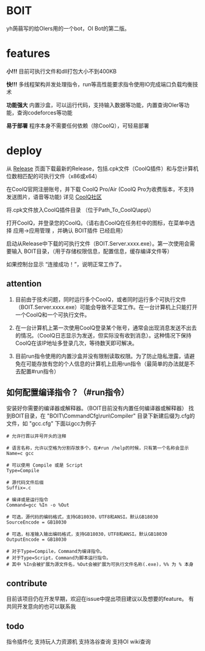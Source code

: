 # BOIT
yh蒟蒻写的给OIers用的一个bot，OI Bot的第二版。

# features
**小!!!**  目前可执行文件和dll打包大小不到400KB
 
**快!!!**  多线程架构并发处理指令，run等高性能要求指令使用IO完成端口负载均衡技术

**功能强大**  内置沙盒，可以运行代码，支持输入数据等功能，内置查询OIer等功能，查询codeforces等功能

**易于部署**  程序本身不需要任何依赖（除CoolQ），可轻易部署

# deploy
从 [Release](https://github.com/kernelbin/BOIT/releases) 页面下载最新的Release，包括.cpk文件（CoolQ插件）和与您计算机位数相匹配的可执行文件（x86或x64）

在CoolQ官网注册账号，并下载 CoolQ Pro/Air (CoolQ Pro为收费版本，不支持发送图片，语音等功能) 详见 [CoolQ社区](https://cqp.cc/)

将.cpk文件放入CoolQ插件目录 （位于Path_To_CoolQ\app\）

打开CoolQ，并登录您的CoolQ。（请右击CoolQ在任务栏中的图标，在菜单中选择 应用->应用管理 ，并确认 BOIT插件 已经启用）

启动从Release中下载的可执行文件（BOIT.Server.xxxx.exe）。第一次使用会需要输入 BOIT目录，（用于存储权限信息，配置信息，缓存编译文件等）

如果控制台显示 “连接成功！”，说明正常工作了。

## attention
1. 目前由于技术问题，同时运行多个CoolQ，或者同时运行多个可执行文件（BOIT.Server.xxxx.exe）可能会导致不正常工作。在一台计算机上只能打开一个CoolQ和一个可执行文件。

2. 在一台计算机上第一次使用CoolQ登录某个账号，通常会出现消息发送不出去的情况。（CoolQ日志显示为发送，但实际没有收到消息）。这种情况下保持CoolQ在该IP地址多登录几次，等待数天即可解决。

3. 目前run指令使用的内置沙盒并没有限制读取权限。为了防止隐私泄露，请避免在可能存放有您的个人信息的计算机上启用run指令（最简单的办法就是不去配置#run指令）

## 如何配置编译指令？（#run指令）
安装好你需要的编译器或解释器。（BOIT目前没有内置任何编译器或解释器）
找到BOIT目录，在 "BOIT\CommandCfg\run\Compiler\" 目录下新建后缀为.cfg的文件，如 "gcc.cfg"
下面以gcc为例子

```
# 允许行首以井号开头的注释

# 语言名称，允许以空格为分割存放多个。在#run /help的时候，只有第一个名称会显示
Name=c gcc

# 可以使用 Compile 或是 Script
Type=Compile

# 源代码文件后缀
Suffix=.c

# 编译或是运行指令
Command=gcc %In -o %Out

# 可选，源代码的编码格式，支持GB18030，UTF8和ANSI。默认GB18030
SourceEncode = GB18030

# 可选，标准输入输出编码格式，支持GB18030，UTF8和ANSI。默认GB18030
OutputEncode = GB18030

# 对于Type=Compile，Command为编译指令。
# 对于Type=Script，Command为脚本运行指令。
# 其中 %In会被扩展为源文件名，%Out会被扩展为可执行文件名称(.exe)，%% 为 % 本身
```


## contribute
目前该项目仍在开发早期，欢迎在issue中提出项目建议以及想要的feature。
有共同开发意向的也可以联系我

## todo
指令插件化
支持玩人力资源机
支持洛谷查询
支持OI wiki查询
